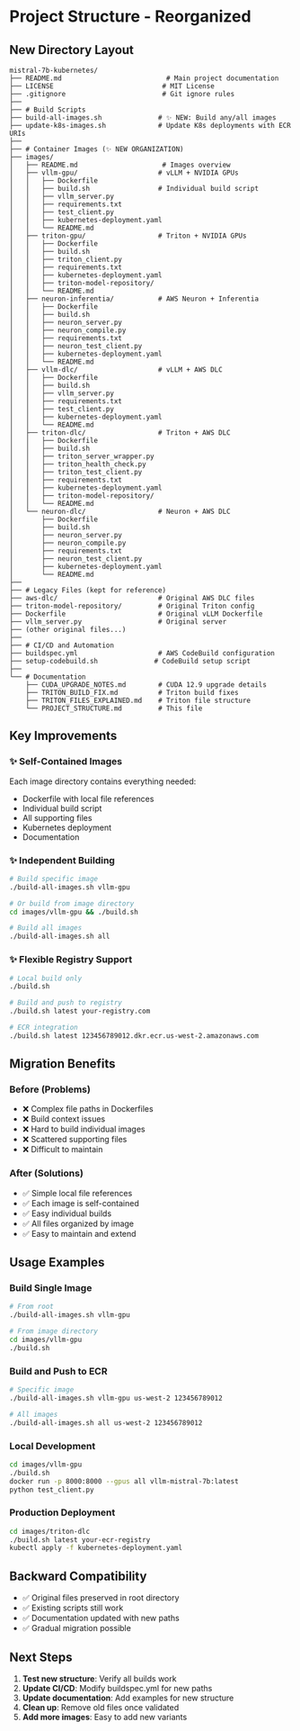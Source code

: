 # Project Structure - Reorganized

## New Directory Layout

```
mistral-7b-kubernetes/
├── README.md                          # Main project documentation
├── LICENSE                           # MIT License
├── .gitignore                        # Git ignore rules
├── 
├── # Build Scripts
├── build-all-images.sh              # ✨ NEW: Build any/all images
├── update-k8s-images.sh             # Update K8s deployments with ECR URIs
├── 
├── # Container Images (✨ NEW ORGANIZATION)
├── images/
│   ├── README.md                     # Images overview
│   ├── vllm-gpu/                    # vLLM + NVIDIA GPUs
│   │   ├── Dockerfile
│   │   ├── build.sh                 # Individual build script
│   │   ├── vllm_server.py
│   │   ├── requirements.txt
│   │   ├── test_client.py
│   │   ├── kubernetes-deployment.yaml
│   │   └── README.md
│   ├── triton-gpu/                  # Triton + NVIDIA GPUs
│   │   ├── Dockerfile
│   │   ├── build.sh
│   │   ├── triton_client.py
│   │   ├── requirements.txt
│   │   ├── kubernetes-deployment.yaml
│   │   ├── triton-model-repository/
│   │   └── README.md
│   ├── neuron-inferentia/           # AWS Neuron + Inferentia
│   │   ├── Dockerfile
│   │   ├── build.sh
│   │   ├── neuron_server.py
│   │   ├── neuron_compile.py
│   │   ├── requirements.txt
│   │   ├── neuron_test_client.py
│   │   ├── kubernetes-deployment.yaml
│   │   └── README.md
│   ├── vllm-dlc/                    # vLLM + AWS DLC
│   │   ├── Dockerfile
│   │   ├── build.sh
│   │   ├── vllm_server.py
│   │   ├── requirements.txt
│   │   ├── test_client.py
│   │   ├── kubernetes-deployment.yaml
│   │   └── README.md
│   ├── triton-dlc/                  # Triton + AWS DLC
│   │   ├── Dockerfile
│   │   ├── build.sh
│   │   ├── triton_server_wrapper.py
│   │   ├── triton_health_check.py
│   │   ├── triton_test_client.py
│   │   ├── requirements.txt
│   │   ├── kubernetes-deployment.yaml
│   │   ├── triton-model-repository/
│   │   └── README.md
│   └── neuron-dlc/                  # Neuron + AWS DLC
│       ├── Dockerfile
│       ├── build.sh
│       ├── neuron_server.py
│       ├── neuron_compile.py
│       ├── requirements.txt
│       ├── neuron_test_client.py
│       ├── kubernetes-deployment.yaml
│       └── README.md
├── 
├── # Legacy Files (kept for reference)
├── aws-dlc/                         # Original AWS DLC files
├── triton-model-repository/         # Original Triton config
├── Dockerfile                       # Original vLLM Dockerfile
├── vllm_server.py                   # Original server
├── (other original files...)
├── 
├── # CI/CD and Automation
├── buildspec.yml                    # AWS CodeBuild configuration
├── setup-codebuild.sh              # CodeBuild setup script
├── 
└── # Documentation
    ├── CUDA_UPGRADE_NOTES.md        # CUDA 12.9 upgrade details
    ├── TRITON_BUILD_FIX.md          # Triton build fixes
    ├── TRITON_FILES_EXPLAINED.md    # Triton file structure
    └── PROJECT_STRUCTURE.md         # This file
```

## Key Improvements

### ✨ **Self-Contained Images**
Each image directory contains everything needed:
- Dockerfile with local file references
- Individual build script
- All supporting files
- Kubernetes deployment
- Documentation

### ✨ **Independent Building**
```bash
# Build specific image
./build-all-images.sh vllm-gpu

# Or build from image directory
cd images/vllm-gpu && ./build.sh

# Build all images
./build-all-images.sh all
```

### ✨ **Flexible Registry Support**
```bash
# Local build only
./build.sh

# Build and push to registry
./build.sh latest your-registry.com

# ECR integration
./build.sh latest 123456789012.dkr.ecr.us-west-2.amazonaws.com
```

## Migration Benefits

### **Before (Problems)**
- ❌ Complex file paths in Dockerfiles
- ❌ Build context issues
- ❌ Hard to build individual images
- ❌ Scattered supporting files
- ❌ Difficult to maintain

### **After (Solutions)**
- ✅ Simple local file references
- ✅ Each image is self-contained
- ✅ Easy individual builds
- ✅ All files organized by image
- ✅ Easy to maintain and extend

## Usage Examples

### Build Single Image
```bash
# From root
./build-all-images.sh vllm-gpu

# From image directory
cd images/vllm-gpu
./build.sh
```

### Build and Push to ECR
```bash
# Specific image
./build-all-images.sh vllm-gpu us-west-2 123456789012

# All images
./build-all-images.sh all us-west-2 123456789012
```

### Local Development
```bash
cd images/vllm-gpu
./build.sh
docker run -p 8000:8000 --gpus all vllm-mistral-7b:latest
python test_client.py
```

### Production Deployment
```bash
cd images/triton-dlc
./build.sh latest your-ecr-registry
kubectl apply -f kubernetes-deployment.yaml
```

## Backward Compatibility

- ✅ Original files preserved in root directory
- ✅ Existing scripts still work
- ✅ Documentation updated with new paths
- ✅ Gradual migration possible

## Next Steps

1. **Test new structure**: Verify all builds work
2. **Update CI/CD**: Modify buildspec.yml for new paths
3. **Update documentation**: Add examples for new structure
4. **Clean up**: Remove old files once validated
5. **Add more images**: Easy to add new variants
